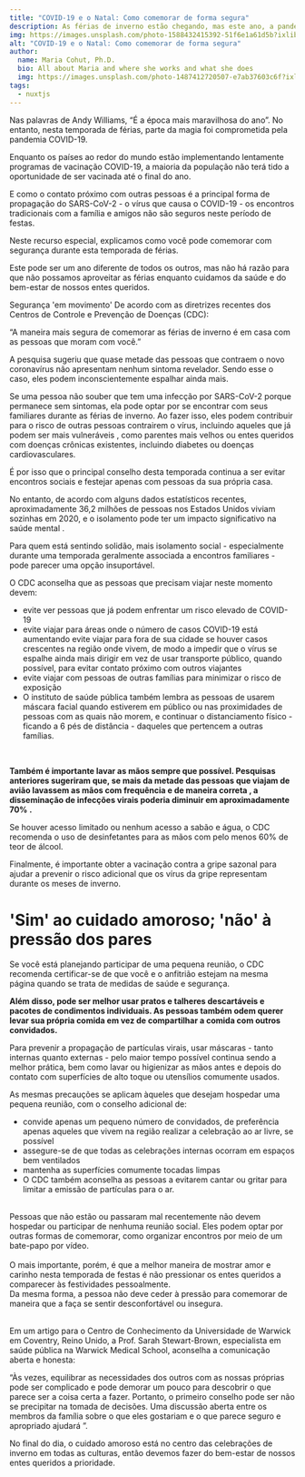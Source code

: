 ```yaml
---
title: "COVID-19 e o Natal: Como comemorar de forma segura"
description: As férias de inverno estão chegando, mas este ano, a pandemia tornou as reuniões familiares mais difíceis e potencialmente inseguras. Como podemos comemorar sem aumentar o nosso risco ou o risco de outras pessoas de COVID-19?
img: https://images.unsplash.com/photo-1588432415392-51f6e1a61d5b?ixlib=rb-1.2.1&ixid=eyJhcHBfaWQiOjEyMDd9&auto=format&fit=crop&w=634&q=80
alt: "COVID-19 e o Natal: Como comemorar de forma segura"
author:
  name: Maria Cohut, Ph.D.
  bio: All about Maria and where she works and what she does
  img: https://images.unsplash.com/photo-1487412720507-e7ab37603c6f?ixlib=rb-1.2.1&ixid=eyJhcHBfaWQiOjEyMDd9&auto=format&fit=crop&w=2551&q=80
tags:
  - nuxtjs
---
```


Nas palavras de Andy Williams, “É a época mais maravilhosa do ano”. No entanto, nesta temporada de férias, parte da magia foi comprometida pela pandemia COVID-19.

Enquanto os países ao redor do mundo estão implementando lentamente programas de vacinação COVID-19, a maioria da população não terá tido a oportunidade de ser vacinada até o final do ano.

E como o contato próximo com outras pessoas é a principal forma de propagação do SARS-CoV-2 - o vírus que causa o COVID-19 - os encontros tradicionais com a família e amigos não são seguros neste período de festas.

Neste recurso especial, explicamos como você pode comemorar com segurança durante esta temporada de férias.

Este pode ser um ano diferente de todos os outros, mas não há razão para que não possamos aproveitar as férias enquanto cuidamos da saúde e do bem-estar de nossos entes queridos.

Segurança 'em movimento'
De acordo com as diretrizes recentes dos Centros de Controle e Prevenção de Doenças (CDC):

“A maneira mais segura de comemorar as férias de inverno é em casa com as pessoas que moram com você.”

A pesquisa sugeriu que quase metade das pessoas que contraem o novo coronavírus não apresentam nenhum sintoma revelador. Sendo esse o caso, eles podem inconscientemente espalhar ainda mais.

Se uma pessoa não souber que tem uma infecção por SARS-CoV-2 porque permanece sem sintomas, ela pode optar por se encontrar com seus familiares durante as férias de inverno. Ao fazer isso, eles podem contribuir para o risco de outras pessoas contrairem o vírus, incluindo aqueles que já podem ser mais vulneráveis , como parentes mais velhos ou entes queridos com doenças crônicas existentes, incluindo diabetes ou doenças cardiovasculares.

É por isso que o principal conselho desta temporada continua a ser evitar encontros sociais e festejar apenas com pessoas da sua própria casa.

No entanto, de acordo com alguns dados estatísticos recentes, aproximadamente 36,2 milhões de pessoas nos Estados Unidos viviam sozinhas em 2020, e o isolamento pode ter um impacto significativo na saúde mental .

Para quem está sentindo solidão, mais isolamento social - especialmente durante uma temporada geralmente associada a encontros familiares - pode parecer uma opção insuportável.

O CDC aconselha que as pessoas que precisam viajar neste momento devem:

- evite ver pessoas que já podem enfrentar um risco elevado de COVID-19
- evite viajar para áreas onde o número de casos COVID-19 está aumentando evite viajar para fora de sua cidade se houver casos crescentes na região onde vivem, de modo a impedir que o vírus se espalhe ainda mais dirigir em vez de usar transporte público, quando possível, para evitar contato próximo com outros viajantes
- evite viajar com pessoas de outras famílias para minimizar o risco de exposição
- O instituto de saúde pública também lembra as pessoas de usarem máscara facial quando estiverem em público ou nas proximidades de pessoas com as quais não morem, e continuar o distanciamento físico - ficando a 6 pés de distância - daqueles que pertencem a outras famílias.

<br>

**Também é importante lavar as mãos sempre que possível. Pesquisas anteriores sugeriram que, se mais da metade das pessoas que viajam de avião lavassem as mãos com frequência e de maneira correta , a disseminação de infecções virais poderia diminuir em aproximadamente 70% .**

Se houver acesso limitado ou nenhum acesso a sabão e água, o CDC recomenda o uso de desinfetantes para as mãos com pelo menos 60% de teor de álcool.

Finalmente, é importante obter a vacinação contra a gripe sazonal para ajudar a prevenir o risco adicional que os vírus da gripe representam durante os meses de inverno.

# 'Sim' ao cuidado amoroso; 'não' à pressão dos pares

Se você está planejando participar de uma pequena reunião, o CDC recomenda certificar-se de que você e o anfitrião estejam na mesma página quando se trata de medidas de saúde e segurança.

**Além disso, pode ser melhor usar pratos e talheres descartáveis ​​e pacotes de condimentos individuais. As pessoas também odem querer levar sua própria comida em vez de compartilhar a comida com outros convidados.**

Para prevenir a propagação de partículas virais, usar máscaras - tanto internas quanto externas - pelo maior tempo possível continua sendo a melhor prática, bem como lavar ou higienizar as mãos antes e depois do contato com superfícies de alto toque ou utensílios comumente usados.

As mesmas precauções se aplicam àqueles que desejam hospedar uma pequena reunião, com o conselho adicional de:

- convide apenas um pequeno número de convidados, de preferência apenas aqueles que vivem na região
  realizar a celebração ao ar livre, se possível
- assegure-se de que todas as celebrações internas ocorram em espaços bem ventilados
- mantenha as superfícies comumente tocadas limpas
- O CDC também aconselha as pessoas a evitarem cantar ou gritar para limitar a emissão de partículas para o ar.

<br>
Pessoas que não estão ou passaram mal recentemente não devem hospedar ou participar de nenhuma reunião social. Eles podem optar por outras formas de comemorar, como organizar encontros por meio de um bate-papo por vídeo.<br><br>
O mais importante, porém, é que a melhor maneira de mostrar amor e carinho nesta temporada de festas é não pressionar os entes queridos a comparecer às festividades pessoalmente.<br>
Da mesma forma, a pessoa não deve ceder à pressão para comemorar de maneira que a faça se sentir desconfortável ou insegura.<br><br>

Em um artigo para o Centro de Conhecimento da Universidade de Warwick em Coventry, Reino Unido, a Prof. Sarah Stewart-Brown, especialista em saúde pública na Warwick Medical School, aconselha a comunicação aberta e honesta:

“Às vezes, equilibrar as necessidades dos outros com as nossas próprias pode ser complicado e pode demorar um pouco para descobrir o que parece ser a coisa certa a fazer. Portanto, o primeiro conselho pode ser não se precipitar na tomada de decisões. Uma discussão aberta entre os membros da família sobre o que eles gostariam e o que parece seguro e apropriado ajudará ”.

No final do dia, o cuidado amoroso está no centro das celebrações de inverno em todas as culturas, então devemos fazer do bem-estar de nossos entes queridos a prioridade.

